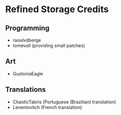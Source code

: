 # Refined Storage Credits

## Programming
- raoulvdberge
- tomevoll (providing small patches)

## Art
- GustoniaEagle

## Translations
- ChaoticTabris (Portuguese (Brazilian) translation)
- Leventovitch (French translation)

